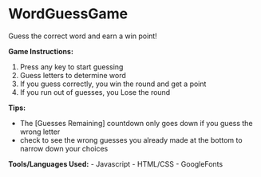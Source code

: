 # WordGuessGame
Guess the correct word and earn a win point! 

**Game Instructions:**
 1. Press any key to start guessing
 2. Guess letters to determine word 
 3. If you guess correctly, you win the round and get a point
 4. If you run out of guesses, you Lose the round
 
**Tips:** 
   - The [Guesses Remaining] countdown only goes down if you guess the wrong letter
   - check to see the wrong guesses you already made at the bottom to narrow down your choices
  
**Tools/Languages Used:**
    - Javascript 
    - HTML/CSS 
    - GoogleFonts
